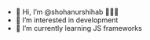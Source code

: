 - 👋 Hi, I’m @shohanurshihab 👨🏽‍💻
- 👀 I’m interested in development
- 🌱 I’m currently learning JS frameworks
 



<!---
shohanurshihab/shohanurshihab is a ✨ special ✨ repository because its `README.md` (this file) appears on your GitHub profile.
You can click the Preview link to take a look at your changes.
--->
